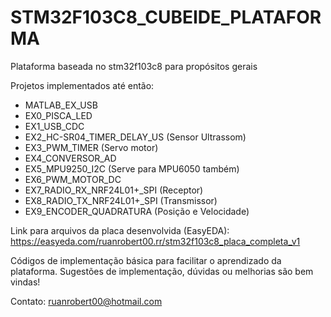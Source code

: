 # STM32F103C8_CUBEIDE_PLATAFORMA
 Plataforma baseada no stm32f103c8 para propósitos gerais

 Projetos implementados até então:
  - MATLAB_EX_USB
  - EX0_PISCA_LED
  - EX1_USB_CDC
  - EX2_HC-SR04_TIMER_DELAY_US (Sensor Ultrassom)
  - EX3_PWM_TIMER (Servo motor)
  - EX4_CONVERSOR_AD
  - EX5_MPU9250_I2C (Serve para MPU6050 também)
  - EX6_PWM_MOTOR_DC
  - EX7_RADIO_RX_NRF24L01+_SPI (Receptor)
  - EX8_RADIO_TX_NRF24L01+_SPI (Transmissor)
  - EX9_ENCODER_QUADRATURA (Posição e Velocidade)

Link para arquivos da placa desenvolvida (EasyEDA):
https://easyeda.com/ruanrobert00.rr/stm32f103c8_placa_completa_v1

Códigos de implementação básica para facilitar o aprendizado da plataforma. Sugestões de implementação, dúvidas ou melhorias são bem vindas!

Contato: ruanrobert00@hotmail.com
